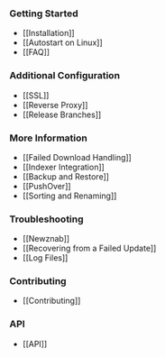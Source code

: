 ### Getting Started ###
- [[Installation]]
- [[Autostart on Linux]]
- [[FAQ]]

### Additional Configuration ###
- [[SSL]]
- [[Reverse Proxy]]
- [[Release Branches]]

### More Information ###
- [[Failed Download Handling]]
- [[Indexer Integration]]
- [[Backup and Restore]]
- [[PushOver]]
- [[Sorting and Renaming]]

### Troubleshooting ###
- [[Newznab]]
- [[Recovering from a Failed Update]]
- [[Log Files]]

### Contributing ###
- [[Contributing]]

### API ###
- [[API]]
